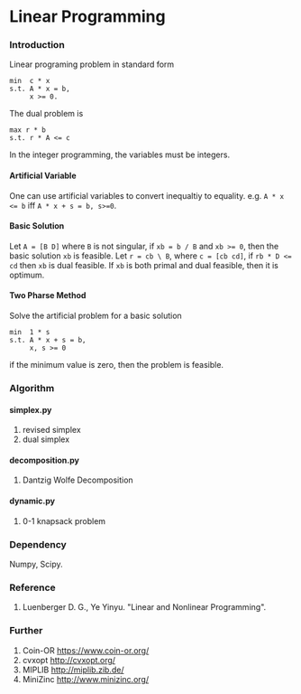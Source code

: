 # Linear Programming 

### Introduction
Linear programing problem in standard form
```
min  c * x
s.t. A * x = b,
     x >= 0.
```
The dual problem is 
```
max r * b
s.t. r * A <= c
```
In the integer programming, the variables must be integers.

#### Artificial Variable
One can use artificial variables to convert inequaltiy to equality.
e.g. `A * x <= b` iff `A * x + s = b, s>=0`.

#### Basic Solution
Let `A = [B D]` where `B` is not singular, if `xb = b / B` and `xb >= 0`, then the basic solution `xb` is feasible.
Let `r = cb \ B`, where `c = [cb cd]`, if `rb * D <= cd` then `xb` is dual feasible.
If `xb` is both primal and dual feasible, then it is optimum.

#### Two Pharse Method
Solve the artificial problem for a basic solution
```
min  1 * s
s.t. A * x + s = b,
     x, s >= 0
```
if the minimum value is zero, then the problem is feasible.


### Algorithm 

#### simplex.py 
1. revised simplex 
1. dual simplex 

#### decomposition.py
1. Dantzig Wolfe Decomposition

#### dynamic.py
1. 0-1 knapsack problem


### Dependency
Numpy, Scipy.


### Reference
1. Luenberger D. G., Ye Yinyu. "Linear and Nonlinear Programming".


### Further
1. Coin-OR https://www.coin-or.org/
1. cvxopt http://cvxopt.org/
1. MIPLIB http://miplib.zib.de/
1. MiniZinc http://www.minizinc.org/

